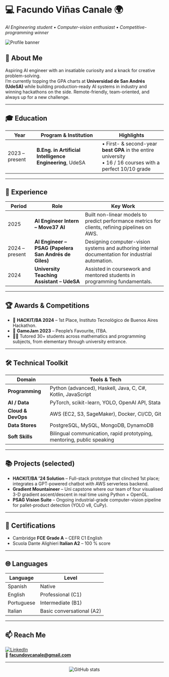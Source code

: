 # 💻  Facundo Viñas Canale  🌍  
*AI Engineering student • Computer-vision enthusiast • Competitive-programming winner*

![Profile banner](https://capsule-render.vercel.app/api?type=waving&color=gradient&height=150&section=header&text=Hello,%20world!&fontAlign=50&fontAlignY=70&animation=twinkling)

## 👋 About Me
Aspiring AI engineer with an insatiable curiosity and a knack for creative problem-solving.  
I’m currently topping the GPA charts at **Universidad de San Andrés (UdeSA)** while building production-ready AI systems in industry and winning hackathons on the side. Remote-friendly, team-oriented, and always up for a new challenge.

---

## 🎓 Education
| Year | Program & Institution | Highlights |
|------|-----------------------|------------|
| 2023 – present | **B.Eng. in Artificial Intelligence Engineering**, UdeSA | • First- & second-year **best GPA** in the entire university<br>• 16 / 16 courses with a perfect 10/10 grade |

---

## 💼 Experience
| Period | Role | Key Work |
|--------|------|----------|
| 2025 | **AI Engineer Intern – Move37 AI** | Built non-linear models to predict performance metrics for clients, refining pipelines on AWS. |
| 2024 – present | **AI Engineer – PSAG (Papelera San Andrés de Giles)** | Designing computer-vision systems and authoring internal documentation for industrial automation. |
| 2024 | **University Teaching Assistant – UdeSA** | Assisted in coursework and mentored students in programming fundamentals. |

---

## 🏆 Awards & Competitions
- 🥇 **HACKIT/BA 2024** – 1st Place, Instituto Tecnológico de Buenos Aires Hackathon.  
- 🥇 **GameJam 2023** – People’s Favourite, ITBA.  
- 👨‍🏫 Tutored 30+ students across mathematics and programming subjects, from elementary through university entrance.  

---

## 🛠️ Technical Toolkit
| Domain | Tools & Tech |
|--------|--------------|
| **Programming** | Python (advanced), Haskell, Java, C, C#, Kotlin, JavaScript |
| **AI / Data** | PyTorch, scikit-learn, YOLO, OpenAI API, Stata |
| **Cloud & DevOps** | AWS (EC2, S3, SageMaker), Docker, CI/CD, Git |
| **Data Stores** | PostgreSQL, MySQL, MongoDB, DynamoDB |
| **Soft Skills** | Bilingual communication, rapid prototyping, mentoring, public speaking |

---

## 📚 Projects (selected)
- **HACKIT/BA ’24 Solution** – Full-stack prototype that clinched 1st place; integrates a GPT-powered chatbot with AWS serverless backend.  
- **Gradient Mountaineer** – Uni capstone where our team of four visualised 3-D gradient ascent/descent in real time using Python + OpenGL.  
- **PSAG Vision Suite** – Ongoing industrial-grade computer-vision pipeline for pallet-product detection (YOLO v8, CuPy).

---

## 📜 Certifications
- Cambridge **FCE Grade A** – CEFR C1 English  
- Scuola Dante Alighieri **Italian A2** – 100 % score  

---

## 🌐 Languages
| Language | Level |
|----------|-------|
| Spanish | Native |
| English | Professional (C1) |
| Portuguese | Intermediate (B1) |
| Italian | Basic conversational (A2) |

---

## 📫 Reach Me
[![LinkedIn](https://img.shields.io/badge/LinkedIn-blue?logo=linkedin&style=flat-square)](https://www.linkedin.com/in/facuvcanale/)  
📧 **facundovcanale@gmail.com**

---

<p align="center">
  <img src="https://github-readme-stats.vercel.app/api?username=FacuVCanale&show_icons=true&theme=transparent" alt="GitHub stats" />
</p>

<!--
**FacuVCanale/FacuVCanale** is a ✨ special ✨ repository because its `README.md`
appears on your GitHub profile.
Feel free to add more sections such as “Currently Learning”, “Looking For”, or fun facts!
-->
